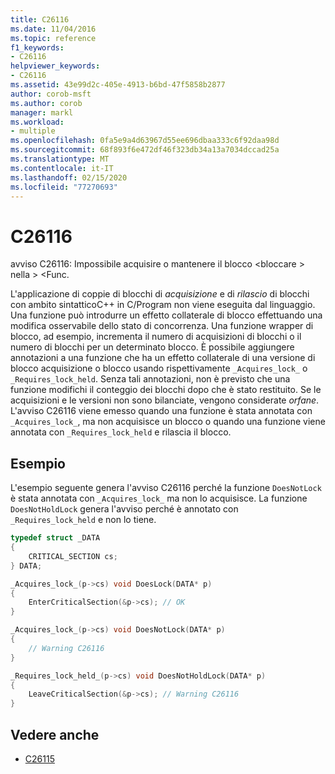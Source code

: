 ```yaml
---
title: C26116
ms.date: 11/04/2016
ms.topic: reference
f1_keywords:
- C26116
helpviewer_keywords:
- C26116
ms.assetid: 43e99d2c-405e-4913-b6bd-47f5858b2877
author: corob-msft
ms.author: corob
manager: markl
ms.workload:
- multiple
ms.openlocfilehash: 0fa5e9a4d63967d55ee696dbaa333c6f92daa98d
ms.sourcegitcommit: 68f893f6e472df46f323db34a13a7034dccad25a
ms.translationtype: MT
ms.contentlocale: it-IT
ms.lasthandoff: 02/15/2020
ms.locfileid: "77270693"
---
```

# <a name="c26116"></a>C26116
avviso C26116: Impossibile acquisire o mantenere il blocco \<bloccare > nella > \<Func.

 L'applicazione di coppie di blocchi di *acquisizione* e di *rilascio* di blocchi con ambito sintatticoC++ in C/Program non viene eseguita dal linguaggio. Una funzione può introdurre un effetto collaterale di blocco effettuando una modifica osservabile dello stato di concorrenza. Una funzione wrapper di blocco, ad esempio, incrementa il numero di acquisizioni di blocchi o il numero di blocchi per un determinato blocco. È possibile aggiungere annotazioni a una funzione che ha un effetto collaterale di una versione di blocco acquisizione o blocco usando rispettivamente `_Acquires_lock_` o `_Requires_lock_held`. Senza tali annotazioni, non è previsto che una funzione modifichi il conteggio dei blocchi dopo che è stato restituito. Se le acquisizioni e le versioni non sono bilanciate, vengono considerate *orfane*. L'avviso C26116 viene emesso quando una funzione è stata annotata con `_Acquires_lock_`, ma non acquisisce un blocco o quando una funzione viene annotata con `_Requires_lock_held` e rilascia il blocco.

## <a name="example"></a>Esempio
 L'esempio seguente genera l'avviso C26116 perché la funzione `DoesNotLock` è stata annotata con `_Acquires_lock_` ma non lo acquisisce. La funzione `DoesNotHoldLock` genera l'avviso perché è annotato con `_Requires_lock_held` e non lo tiene.

```cpp
typedef struct _DATA
{
    CRITICAL_SECTION cs;
} DATA;

_Acquires_lock_(p->cs) void DoesLock(DATA* p)
{
    EnterCriticalSection(&p->cs); // OK
}

_Acquires_lock_(p->cs) void DoesNotLock(DATA* p)
{
    // Warning C26116
}

_Requires_lock_held_(p->cs) void DoesNotHoldLock(DATA* p)
{
    LeaveCriticalSection(&p->cs); // Warning C26116
}
```

## <a name="see-also"></a>Vedere anche

- [C26115](../code-quality/c26115.md)
